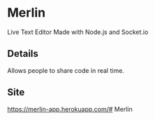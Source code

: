 # Merlin

Live Text Editor Made with Node.js and Socket.io

## Details

Allows people to share code in real time.

## Site

https://merlin-app.herokuapp.com/# Merlin
